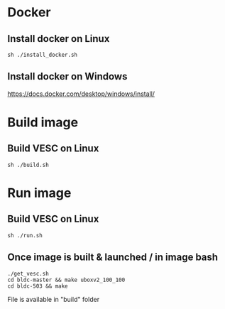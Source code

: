 # Docker

## Install docker on Linux
```
sh ./install_docker.sh
``` 

## Install docker on Windows

https://docs.docker.com/desktop/windows/install/

# Build image

## Build VESC on Linux
```
sh ./build.sh
``` 

# Run image

## Build VESC on Linux
```
sh ./run.sh
``` 

## Once image is built & launched / in image bash

```
./get_vesc.sh
cd bldc-master && make uboxv2_100_100
cd bldc-503 && make
``` 
File is available in "build" folder
